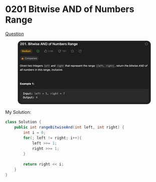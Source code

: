# 0201 Bitwise AND of Numbers Range

[Question](https://leetcode.com/problems/bitwise-and-of-numbers-range/description/?envType=study-plan\&id=algorithm-ii)

<figure><img src="../.gitbook/assets/image (5) (5).png" alt=""><figcaption></figcaption></figure>





My Solution:

```java
class Solution {
    public int rangeBitwiseAnd(int left, int right) {
        int i = 0;
        for(; left != right; i++){
            left >>= 1;
            right >>= 1;
        }

        return right << i;
    }
}
```

